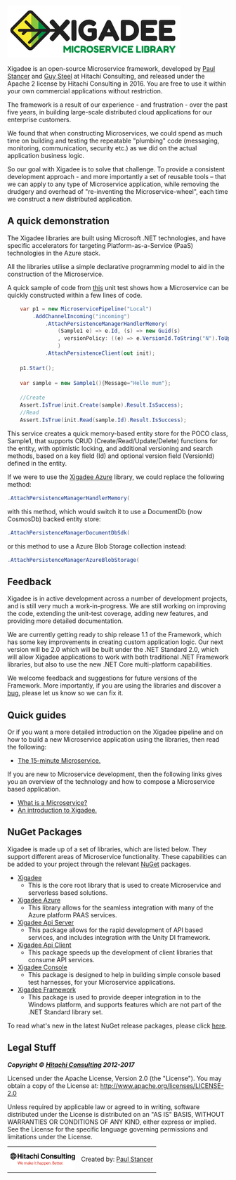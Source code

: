 ![Xigadee](/docs/X2a.png)

Xigadee is an open-source Microservice framework, developed by [Paul Stancer](https://github.com/paulstancer) and [Guy Steel](https://github.com/guysteel) at Hitachi Consulting, and released under the Apache 2 license by Hitachi Consulting in 2016. You are free to use it within your own commercial applications without restriction. 

The framework is a result of our experience - and frustration - over the past five years, in building large-scale distributed cloud applications for our enterprise customers.

We found that when constructing Microservices, we could spend as much time on building and testing the repeatable "plumbing" code (messaging, monitoring, communication, security etc.) as we did on the actual application business logic. 

So our goal with Xigadee is to solve that challenge. To provide a consistent development approach - and more importantly a set of reusable tools – that we can apply to any type of Microservice application, while removing the drudgery and overhead of "re-inventing the Microservice-wheel", each time we construct a new distributed application.

## A quick demonstration

The Xigadee libraries are built using Microsoft .NET technologies, and have specific accelerators for targeting Platform-as-a-Service (PaaS) technologies in the Azure stack.

All the libraries utilise a simple declarative programming model to aid in the construction of the Microservice. 

A quick sample of code from [this](Src/Test/Test.Xigadee/Samples/PersistenceLocal.cs) unit test shows how a Microservice can be quickly constructed within a few lines of code. 
```C#
    var p1 = new MicroservicePipeline("Local")
        .AddChannelIncoming("incoming")
            .AttachPersistenceManagerHandlerMemory(
                (Sample1 e) => e.Id, (s) => new Guid(s)
                , versionPolicy: ((e) => e.VersionId.ToString("N").ToUpperInvariant(), (e) => e.VersionId = Guid.NewGuid(), true)
                )
            .AttachPersistenceClient(out init);

    p1.Start();

    var sample = new Sample1(){Message="Hello mum"};

    //Create
    Assert.IsTrue(init.Create(sample).Result.IsSuccess);
    //Read
    Assert.IsTrue(init.Read(sample.Id).Result.IsSuccess);
```
This service creates a quick memory-based entity store for the POCO class, Sample1, that supports CRUD (Create/Read/Update/Delete) functions for the entity, with optimistic locking, and additional versioning and search methods, based on a key field (Id) and optional version field (VersionId) defined in the entity. 

If we were to use the [Xigadee Azure](Src/Xigadee.Azure/_docs/Introduction.md) library, we could replace the following method:
```C#
.AttachPersistenceManagerHandlerMemory(
```
with this method, which would switch it to use a DocumentDb (now CosmosDb) backed entity store:
```C#
.AttachPersistenceManagerDocumentDbSdk(
```                       
or this method to use a Azure Blob Storage collection instead:
 ```C#
.AttachPersistenceManagerAzureBlobStorage(
```
<!-- ### Refectoring
As I mentioned earlier, Xigadee is designed to allow quick rapid application development, through easy refactoring of its pipeline based code.


### Communication

. -->

## Feedback
Xigadee is in active development across a number of development projects, and is still very much a work-in-progress. We are still working on improving the code, extending the unit-test coverage, adding new features, and providing more detailed documentation.

We are currently getting ready to ship release 1.1 of the Framework, which has some key improvements in creating custom application logic. Our next version will be 2.0 which will be built under the .NET Standard 2.0, which will allow Xigadee applications to work with both traditional .NET Framework libraries, but also to use the new .NET Core multi-platform capabilities.

 We welcome feedback and suggestions for future versions of the Framework. More importantly, if you are using the libraries and discover a [bug](https://github.com/xigadee/Microservice/issues/new), please let us know so we can fix it.

## Quick guides
Or if you want a more detailed introduction on the Xigadee pipeline and on how to build a new Microservice application using the libraries, then read the following:
* [The 15-minute Microservice.](Src/Xigadee.Platform/_Docs/fifteenminuteMicroservice.md)

If you are new to Microservice development, then the following links gives you an overview of the technology and how to compose a Microservice based application.
* [What is a Microservice?](Src/Xigadee.Platform/_Docs/WhatIsAMicroservice.md)
* [An introduction to Xigadee.](Src/Xigadee.Platform/_Docs/Introduction.md)

## NuGet Packages

Xigadee is made up of a set of libraries, which are listed below. They support different areas of Microservice functionality. These capabilities can be added to your project through the relevant [NuGet](https://www.nuget.org/packages?q=Tags%3A%22Xigadee%22) packages. 

* [Xigadee](Src/Xigadee.Platform/_Docs/Introduction.md) 
	- This is the core root library that is used to create Microservice and serverless based solutions. 
* [Xigadee Azure](Src/Xigadee.Azure/_docs/Introduction.md) 
	- This library allows for the seamless integration with many of the Azure platform PAAS services.
* [Xigadee Api Server](Src/Xigadee.Api.Server/_docs/Introduction.md)
	- This package allows for the rapid development of API based services, and includes integration with the Unity DI framework.
* [Xigadee Api Client](Src/Xigadee.Api.Client/_docs/Introduction.md)
	- This package speeds up the development of client libraries that consume API services.
* [Xigadee Console](Src/Xigadee.Console/_docs/Introduction.md)
	- This package is designed to help in building simple console based test harnesses, for your Microservice applications.
* [Xigadee Framework](Src/Xigadee.Framework/_docs/Introduction.md)
	- This package is used to provide deeper integration in to the Windows platform, and supports features which are not part of the .NET Standard library set.

To read what's new in the latest NuGet release packages, please click [here](/docs/whatsnew.md).

## Legal Stuff

_**Copyright © [Hitachi Consulting](http://www.hitachiconsulting.com) 2012-2017**_

Licensed under the Apache License, Version 2.0 (the "License").
You may obtain a copy of the License at: http://www.apache.org/licenses/LICENSE-2.0
 
Unless required by applicable law or agreed to in writing, software distributed under the License is distributed on an "AS IS" BASIS, WITHOUT WARRANTIES OR CONDITIONS OF ANY KIND, either express or implied.
See the License for the specific language governing permissions and limitations under the License.


<table><tr> 
<td><a href="http://www.hitachiconsulting.com"><img src="docs/hitachi.png" alt="Hitachi Consulting" height="50"/></a></td>   
<td>Created by: <a href="http://github.com/paulstancer">Paul Stancer</a></td>
</tr></table>
